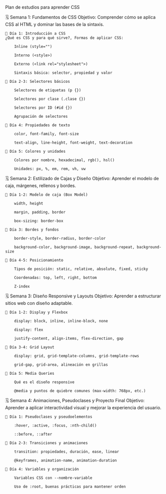 Plan de estudios para aprender CSS 

🗓️ Semana 1: Fundamentos de CSS
Objetivo: Comprender cómo se aplica CSS al HTML y dominar las bases de la sintaxis.

    📅 Día 1: Introducción a CSS
    ¿Qué es CSS y para qué sirve?, Formas de aplicar CSS:

        Inline (style="")

        Interno (<style>)

        Externo (<link rel="stylesheet">)

        Sintaxis básica: selector, propiedad y valor

    📅 Día 2-3: Selectores básicos
    
        Selectores de etiquetas (p {})

        Selectores por clase (.clase {})

        Selectores por ID (#id {})

        Agrupación de selectores

    📅 Día 4: Propiedades de texto

        color, font-family, font-size

        text-align, line-height, font-weight, text-decoration

    📅 Día 5: Colores y unidades

        Colores por nombre, hexadecimal, rgb(), hsl()

        Unidades: px, %, em, rem, vh, vw


🗓️ Semana 2: Estilizado de Cajas y Diseño
Objetivo: Aprender el modelo de caja, márgenes, rellenos y bordes.

    📅 Día 1-2: Modelo de caja (Box Model)

        width, height

        margin, padding, border

        box-sizing: border-box

    📅 Día 3: Bordes y fondos

        border-style, border-radius, border-color

        background-color, background-image, background-repeat, background-size

    📅 Día 4-5: Posicionamiento

        Tipos de posición: static, relative, absolute, fixed, sticky

        Coordenadas: top, left, right, bottom

        Z-index

🗓️ Semana 3: Diseño Responsive y Layouts
Objetivo: Aprender a estructurar sitios web con diseño adaptable.

    📅 Día 1-2: Display y Flexbox

        display: block, inline, inline-block, none

        display: flex

        justify-content, align-items, flex-direction, gap

    📅 Día 3-4: Grid Layout

        display: grid, grid-template-columns, grid-template-rows

        grid-gap, grid-area, alineación en grillas

    📅 Día 5: Media Queries

        Qué es el diseño responsive

        @media y puntos de quiebre comunes (max-width: 768px, etc.)


🗓️ Semana 4: Animaciones, Pseudoclases y Proyecto Final
Objetivo: Aprender a aplicar interactividad visual y mejorar la experiencia del usuario.

    📅 Día 1: Pseudoclases y pseudoelementos

        :hover, :active, :focus, :nth-child()

        ::before, ::after

    📅 Día 2-3: Transiciones y animaciones

        transition: propiedades, duración, ease, linear

        @keyframes, animation-name, animation-duration

    📅 Día 4: Variables y organización

        Variables CSS con --nombre-variable

        Uso de :root, buenas prácticas para mantener orden

    